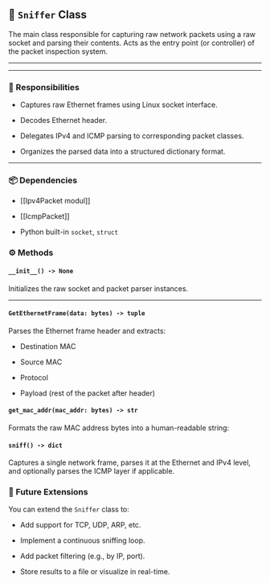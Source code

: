 
## 🐍 `Sniffer` Class

The main class responsible for capturing raw network packets using a raw socket and parsing their contents. Acts as the entry point (or controller) of the packet inspection system.

---

---

### 🧱 Responsibilities

- Captures raw Ethernet frames using Linux socket interface.
    
- Decodes Ethernet header.
    
- Delegates IPv4 and ICMP parsing to corresponding packet classes.
    
- Organizes the parsed data into a structured dictionary format.
    

---

### 📦 Dependencies

- [[Ipv4Packet modul]]
    
- [[IcmpPacket]]
    
- Python built-in `socket`, `struct`


### ⚙️ Methods

#### `__init__() -> None`

Initializes the raw socket and packet parser instances.

---

#### `GetEthernetFrame(data: bytes) -> tuple`

Parses the Ethernet frame header and extracts:

- Destination MAC
    
- Source MAC
    
- Protocol
    
- Payload (rest of the packet after header)
#### `get_mac_addr(mac_addr: bytes) -> str`

Formats the raw MAC address bytes into a human-readable string:



#### `sniff() -> dict`

Captures a single network frame, parses it at the Ethernet and IPv4 level, and optionally parses the ICMP layer if applicable.

### 🔗 Future Extensions

You can extend the `Sniffer` class to:

- Add support for TCP, UDP, ARP, etc.
    
- Implement a continuous sniffing loop.
    
- Add packet filtering (e.g., by IP, port).
    
- Store results to a file or visualize in real-time.
